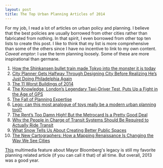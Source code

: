 ```yaml
---
layout: post
title: The Top Urban Planning Articles of 2014
---
```


For my job, I read a lot of articles on urban policy and planning. I believe that the best policies are usually borrowed from other cities rather than fabricated from nothing. In that spirit, I even borrowed from other top ten lists to create this post. I like to think that my list is more comprehensive than some of the others since I have no incentive to link to my own content. *Caveat emptor*: I use the term planning loosely. Some of these are more inspirational than germane.   


1. [How the Shinkansen bullet train made Tokyo into the monster it is today](http://www.theguardian.com/cities/2014/sep/30/-sp-shinkansen-bullet-train-tokyo-rail-japan-50-years)
2. [City Planner Gets Halfway Through Designing City Before Realizing He’s Just Doing Philadelphia Again](http://www.theonion.com/articles/city-planner-gets-halfway-through-designing-city-b,35611/)
3. [The 11 Worst Buildings of 2014](http://www.slate.com/articles/arts/architecture/2014/12/architecture_in_review_the_worst_buildings_of_2014.html)
4. [The Knowledge, London’s Legendary Taxi-Driver Test, Puts Up a Fight in the Age of GPS](http://tmagazine.blogs.nytimes.com/2014/11/10/london-taxi-test-knowledge/?_r=0)
5. [The Fall of Planning Expertise](http://www.planetizen.com/node/69263)
6. [Lego: can this most analogue of toys really be a modern urban planning tool?](http://www.theguardian.com/cities/2014/dec/18/lego-toys-urban-planning-tool-architects-mit)
7. [The Rent’s Too Damn High! But the Metrocard Is a Pretty Good Deal](http://www.cbcny.org/sites/default/files/REPORT_HousingAffordabilityVsLocation_08122014.pdf)
8. [Why the People in Charge of Transit Systems Should Be Required to Actually Ride Transit](http://www.citylab.com/cityfixer/2014/09/why-the-people-in-charge-of-transit-systems-should-be-required-to-actually-ride-transit/379931/)
9. [What Snow Tells Us About Creating Better Public Spaces](http://thisoldcity.com/advocacy/photos-what-snow-tells-us-about-creating-better-public-spaces-e-passyunk-avenue#.VKboACvF_bA)
10. [The New Cartographers: How a Mapping Renaissance Is Changing the Way We See Cities](http://nextcity.org/features/view/the-new-cartographers)

[This](http://www.nytimes.com/newsgraphics/2013/08/18/reshaping-new-york/) multimedia feature about Mayor Bloomberg's legacy is still my favorite planning related article (if you can call it that) of all time. But overall, 2013 was a good year.  

